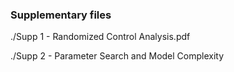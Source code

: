 ### Supplementary files

./Supp 1 - Randomized Control Analysis.pdf

./Supp 2 - Parameter Search and Model Complexity